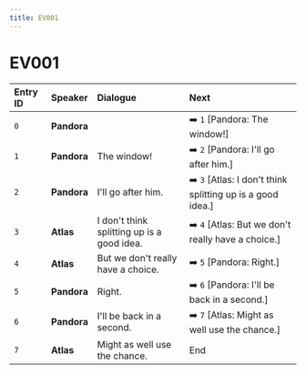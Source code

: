 ```yaml
---
title: EV001
---
```


# EV001


| Entry ID | Speaker | Dialogue | Next |
| :------- | :------ | :------- | :------------ |
| `0` | **Pandora** |  | ➡️ `1` \[Pandora: The window\!\] |
| `1` | **Pandora** | The window\! | ➡️ `2` \[Pandora: I'll go after him\.\] |
| `2` | **Pandora** | I'll go after him\. | ➡️ `3` \[Atlas: I don't think splitting up is a good idea\.\] |
| `3` | **Atlas** | I don't think splitting up is a good idea\. | ➡️ `4` \[Atlas: But we don't really have a choice\.\] |
| `4` | **Atlas** | But we don't really have a choice\. | ➡️ `5` \[Pandora: Right\.\] |
| `5` | **Pandora** | Right\. | ➡️ `6` \[Pandora: I'll be back in a second\.\] |
| `6` | **Pandora** | I'll be back in a second\. | ➡️ `7` \[Atlas: Might as well use the chance\.\] |
| `7` | **Atlas** | Might as well use the chance\. | End |
